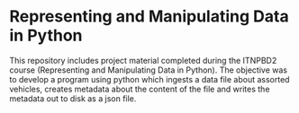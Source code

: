 # Representing and Manipulating Data in Python
This repository includes project material completed during the ITNPBD2 course (Representing and Manipulating Data in Python). The objective was to develop a program using python which ingests a data file about assorted vehicles, creates metadata about the content of the file and writes the metadata out to disk as a json file.
